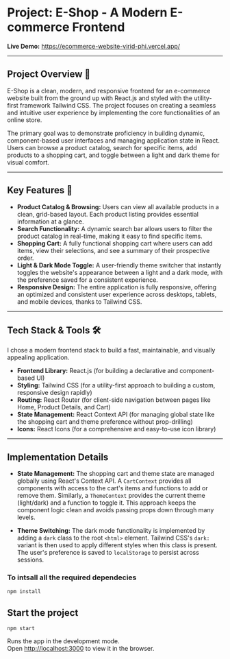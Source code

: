 # Project: E-Shop - A Modern E-commerce Frontend

**Live Demo:** https://ecommerce-website-virid-phi.vercel.app/

---

## Project Overview 📝

E-Shop is a clean, modern, and responsive frontend for an e-commerce website built from the ground up with React.js and styled with the utility-first framework Tailwind CSS. The project focuses on creating a seamless and intuitive user experience by implementing the core functionalities of an online store.

The primary goal was to demonstrate proficiency in building dynamic, component-based user interfaces and managing application state in React. Users can browse a product catalog, search for specific items, add products to a shopping cart, and toggle between a light and dark theme for visual comfort.

---

## Key Features 🚀

* **Product Catalog & Browsing:** Users can view all available products in a clean, grid-based layout. Each product listing provides essential information at a glance.
* **Search Functionality:** A dynamic search bar allows users to filter the product catalog in real-time, making it easy to find specific items.
* **Shopping Cart:** A fully functional shopping cart where users can add items, view their selections, and see a summary of their prospective order.
* **Light & Dark Mode Toggle:** A user-friendly theme switcher that instantly toggles the website's appearance between a light and a dark mode, with the preference saved for a consistent experience.
* **Responsive Design:** The entire application is fully responsive, offering an optimized and consistent user experience across desktops, tablets, and mobile devices, thanks to Tailwind CSS.

---

## Tech Stack & Tools 🛠️

I chose a modern frontend stack to build a fast, maintainable, and visually appealing application.

* **Frontend Library:** React.js (for building a declarative and component-based UI)
* **Styling:** Tailwind CSS (for a utility-first approach to building a custom, responsive design rapidly)
* **Routing:** React Router (for client-side navigation between pages like Home, Product Details, and Cart)
* **State Management:** React Context API (for managing global state like the shopping cart and theme preference without prop-drilling)
* **Icons:** React Icons (for a comprehensive and easy-to-use icon library)

---

## Implementation Details

* **State Management:** The shopping cart and theme state are managed globally using React's Context API. A `CartContext` provides all components with access to the cart's items and functions to add or remove them. Similarly, a `ThemeContext` provides the current theme (light/dark) and a function to toggle it. This approach keeps the component logic clean and avoids passing props down through many levels.

* **Theme Switching:** The dark mode functionality is implemented by adding a `dark` class to the root `<html>` element. Tailwind CSS's `dark:` variant is then used to apply different styles when this class is present. The user's preference is saved to `localStorage` to persist across sessions.


### To intsall all the required dependecies
```
npm install
```
## Start the project
```
npm start
```
Runs the app in the development mode.<br>
Open [http://localhost:3000](http://localhost:3000) to view it in the browser.
